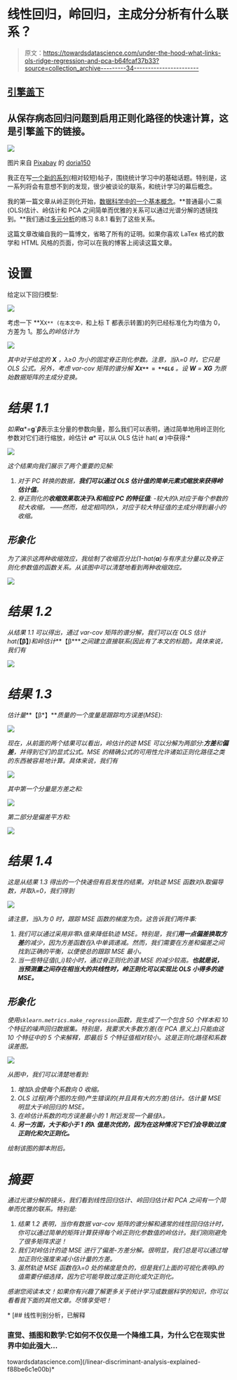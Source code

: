 # 线性回归，岭回归，主成分分析有什么联系？

> 原文：<https://towardsdatascience.com/under-the-hood-what-links-ols-ridge-regression-and-pca-b64fcaf37b33?source=collection_archive---------34----------------------->

## [引擎盖下](https://towardsdatascience.com/tagged/under-the-hood)

## 从保存病态回归问题到启用正则化路径的快速计算，这是引擎盖下的链接。

![](img/1efa1fda461fbfefb45c9914674f590f.png)

图片来自 [Pixabay](https://pixabay.com/?utm_source=link-attribution&utm_medium=referral&utm_campaign=image&utm_content=3011368) 的 [doria150](https://pixabay.com/users/doria150-7337031/?utm_source=link-attribution&utm_medium=referral&utm_campaign=image&utm_content=3011368)

我正在写[一个新的系列](https://towardsdatascience.com/tagged/under-the-hood)(相对较短)帖子，围绕统计学习中的基础话题。特别是，这一系列将会有意想不到的发现，很少被谈论的联系，和统计学习的幕后概念。

我的第一篇文章从岭正则化开始，[数据科学中的一个基本概念](https://www.tandfonline.com/doi/abs/10.1080/00401706.2020.1791959)。**普通最小二乘(OLS)估计、岭估计和 PCA 之间简单而优雅的关系可以通过光谱分解的透镜找到。**我们通过[多元分析](https://books.google.com.sg/books/about/Multivariate_Analysis.html?id=bxjvAAAAMAAJ&source=kp_book_description&redir_esc=y)的练习 8.8.1 看到了这些关系。

这篇文章改编自我的一篇博文，省略了所有的证明。如果你喜欢 LaTex 格式的数学和 HTML 风格的页面，你可以在我的博客上阅读这篇文章。

# 设置

给定以下回归模型:

![](img/01341f92b00f9db0f0ffcb658b21a536.png)

考虑一下 **X`X** (在本文中，`和上标 T 都表示转置)的列已经标准化为均值为 0，方差为 1。那么*的岭估计为*

*![](img/555fbea9220f01bcbb5953004685f8e5.png)*

*其中对于给定的 **X** ，λ≥0 为小的固定脊正则化参数。注意，当λ=0 时，它只是 OLS 公式。另外，考虑 var-cov 矩阵的谱分解 **X`X** = **GLG`** 。设 **W** = **XG** 为原始数据矩阵的主成分变换。*

# *结果 1.1*

*如果***α***=**g`*β***表示主分量的参数向量，那么我们可以表明，通过简单地用岭正则化参数对它们进行缩放，岭估计 ***α**** 可以从 OLS 估计 hat( ***α*** )中获得:*

*![](img/ae9da7c2deba2a8a9ced21e59c2ef4fa.png)*

*这个结果向我们展示了两个重要的见解:*

1.  *对于 PC 转换的数据，**我们可以通过 OLS 估计值的简单元素式缩放来获得岭估计值**。*
2.  *脊正则化的**收缩效果取决于λ和相应 PC 的特征值**:
    -较大的λ对应于每个参数的较大收缩。
    ——然而，给定相同的λ，对应于较大特征值的主成分得到最小的收缩。*

## *形象化*

*为了演示这两种收缩效应，我绘制了收缩百分比(1-hat(***α***)与有序主分量以及脊正则化参数值的函数关系。从该图中可以清楚地看到两种收缩效应。*

*![](img/c28302a3a3eb44a705f2f7205de6e97e.png)*

# *结果 1.2*

*从结果 1.1 可以得出，通过 var-cov 矩阵的谱分解，我们可以在 OLS 估计 hat(***【β】***)和岭估计***【β****之间建立直接联系(因此有了本文的标题)。具体来说，我们有*

*![](img/6ce852083724e0fea3f723e9858c68e0.png)*

# *结果 1.3*

*估计量***【β*】***质量的一个度量是跟踪均方误差(MSE):*

*![](img/9679a58cd6ce4f7a9c99a3588eb30cf5.png)*

*现在，从前面的两个结果可以看出，岭估计的迹 MSE 可以分解为两部分:**方差**和**偏差**，并得到它们的显式公式。MSE 的精确公式的可用性允许诸如正则化路径之类的东西被容易地计算。具体来说，我们有*

*![](img/0790c9c078decca7c59de30d83a41e7f.png)*

*其中第一个分量是方差之和:*

*![](img/c67b94e2b4541289494f85323976e4ca.png)*

*第二部分是偏差平方和:*

*![](img/df6b246fc1156b42e0bb8a915ba7c818.png)*

# *结果 1.4*

*这是从结果 1.3 得出的一个快速但有启发性的结果。对轨迹 MSE 函数对λ取偏导数，并取λ=0，我们得到*

*![](img/2f38071cf860ff5966cfdcb8008b896f.png)*

*请注意，当λ为 0 时，跟踪 MSE 函数的梯度为负。这告诉我们两件事:*

1.  *我们可以通过采用非零λ值来降低轨迹 MSE。特别是，我们**用一点偏差换取方差**的减少，因为方差函数在λ中单调递减。然而，我们需要在方差和偏差之间找到正确的平衡，以便使总的跟踪 MSE 最小。*
2.  *当一些特征值(l_i)较小时，通过脊正则化的道 MSE 的减少较高。**也就是说，当预测量之间存在相当大的共线性时，岭正则化可以实现比 OLS 小得多的迹 MSE。***

## *形象化*

*使用`sklearn.metrics.make_regression`函数，我生成了一个包含 50 个样本和 10 个特征的噪声回归数据集。特别是，我要求大多数方差(在 PCA 意义上)只能由这 10 个特征中的 5 个来解释，即最后 5 个特征值相对较小。这是正则化路径和系数误差图。*

*![](img/31a4a51baac2860aa0624f7a39e9e9c3.png)*

*从图中，我们可以清楚地看到:*

1.  *增加λ会使每个系数向 0 收缩。*
2.  *OLS 过程(两个图的左侧)产生错误的(并且具有大的方差)估计。估计量 MSE 明显大于岭回归的 MSE。*
3.  *在岭估计系数的均方误差最小的 1 附近发现一个最佳λ。*
4.  ***另一方面，大于和小于 1 的λ** **值是次优的，因为在这种情况下它们会导致过度正则化和欠正则化。***

*绘制该图的脚本附后。*

# *摘要*

*通过光谱分解的镜头，我们看到线性回归估计、岭回归估计和 PCA 之间有一个简单而优雅的联系。特别是:*

1.  *结果 1.2 表明，当你有数据 var-cov 矩阵的谱分解和通常的线性回归估计时，你可以通过简单的矩阵计算获得每个岭正则化参数值的岭估计。我们刚刚避免了很多矩阵求逆！*
2.  *我们对岭估计的迹 MSE 进行了偏差-方差分解。很明显，我们总是可以通过增加正则化强度来减小估计量的方差。*
3.  *虽然轨迹 MSE 函数在λ=0 处的梯度是负的，但是我们上面的可视化表明λ的值需要仔细选择，因为它可能导致过度正则化或欠正则化。*

*感谢您阅读本文！如果你有兴趣了解更多关于统计学习或数据科学的知识，你可以看看我下面的其他文章。尽情享受吧！*

*[](/linear-discriminant-analysis-explained-f88be6c1e00b) [## 线性判别分析，已解释

### 直觉、插图和数学:它如何不仅仅是一个降维工具，为什么它在现实世界中如此强大…

towardsdatascience.com](/linear-discriminant-analysis-explained-f88be6c1e00b)*